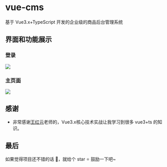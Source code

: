 # vue-cms

基于 Vue3.x+TypeScript 开发的企业级的商品后台管理系统

## 界面和功能展示
### 登录

![](https://s3.bmp.ovh/imgs/2022/02/9bf05e0340b0adfc.jpg)

### 主页面
![](https://s3.bmp.ovh/imgs/2022/02/5770d5bb9b209e04.png)


## 感谢

- 非常感谢[王红元](https://github.com/coderwhy)老师的，Vue3.x核心技术实战让我学习到很多 vue3+ts 的知识。



## 最后
如果觉得项目还不错的话 👏，就给个 star ⭐ 鼓励一下吧~
